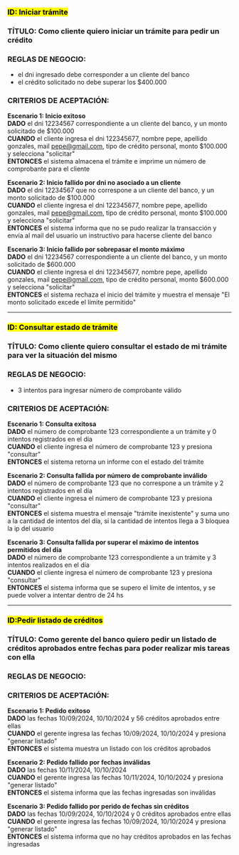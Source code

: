### <mark>ID: Iniciar trámite</mark>
### TÍTULO: Como cliente quiero iniciar un trámite para pedir un crédito
### REGLAS DE NEGOCIO:
- el dni ingresado debe corresponder a un cliente del banco  
- el crédito solicitado no debe superar los $400.000  
### CRITERIOS DE ACEPTACIÓN:
**Escenario 1: Inicio exitoso**    
**DADO** el dni 12234567 correspondiente a un cliente del banco, y un monto solicitado de $100.000   
**CUANDO** el cliente ingresa el dni 122345677, nombre pepe, apellido gonzales, mail pepe@gmail.com, tipo de crédito personal, monto $100.000 y selecciona "solicitar"  
**ENTONCES** el sistema almacena el trámite e imprime un número de comprobante para el cliente  

**Escenario 2: Inicio fallido por dni no asociado a un cliente**  
**DADO** el dni 12234567 que no correspone a un cliente del banco, y un monto solicitado de $100.000  
**CUANDO** el cliente ingresa el dni 122345677, nombre pepe, apellido gonzales, mail pepe@gmail.com, tipo de crédito personal, monto $100.000 y selecciona "solicitar"  
**ENTONCES** el sistema informa que no se pudo realizar la transacción y envía al mail del usuario un instructivo para hacerse cliente del banco    

**Escenario 3: Inicio fallido por sobrepasar el monto máximo**  
**DADO** el dni 12234567 correspondiente a un cliente del banco, y un monto solicitado de $600.000    
**CUANDO** el cliente ingresa el dni 122345677, nombre pepe, apellido gonzales, mail pepe@gmail.com, tipo de crédito personal, monto $600.000 y selecciona "solicitar"    
**ENTONCES** el sistema rechaza el inicio del trámite y muestra el mensaje "El monto solicitado excede el límite permitido"  

---

### <mark>ID: Consultar estado de trámite</mark>
### TÍTULO: Como cliente quiero consultar el estado de mi trámite para ver la situación del mismo 
### REGLAS DE NEGOCIO:
- 3 intentos para ingresar número de comprobante válido  
### CRITERIOS DE ACEPTACIÓN:
**Escenario 1: Consulta exitosa**    
**DADO** el número de comprobante 123 correspondiente a un trámite y 0 intentos registrados en el día  
**CUANDO** el cliente ingresa el número de comprobante 123 y presiona "consultar"  
**ENTONCES** el sistema retorna un informe con el estado del trámite  

**Escenario 2: Consulta fallida por número de comprobante inválido**  
**DADO** el número de comprobante 123 que no correspone a un trámite y 2 intentos registrados en el día  
**CUANDO** el cliente ingresa el número de comprobante 123 y presiona "consultar"  
**ENTONCES** el sistema muestra el mensaje "trámite inexistente" y suma uno a la cantidad de intentos del día, si la cantidad de intentos llega a 3 bloquea la ip del usuario   

**Escenario 3: Consulta fallida por superar el máximo de intentos permitidos del día**  
**DADO** el número de comprobante 123 correspondiente a un trámite y 3 intentos realizados en el día    
**CUANDO** el cliente ingresa el número de comprobante 123 y presiona "consultar"   
**ENTONCES** el sistema informa que se supero el límite de intentos, y se puede volver a intentar dentro de 24 hs  

---

### <mark>ID:Pedir listado de créditos</mark>
### TÍTULO: Como gerente del banco quiero pedir un listado de créditos aprobados entre fechas para poder realizar mis tareas con ella
### REGLAS DE NEGOCIO:
### CRITERIOS DE ACEPTACIÓN:
**Escenario 1: Pedido exitoso**    
**DADO** las fechas 10/09/2024, 10/10/2024 y 56 créditos aprobados entre ellas   
**CUANDO** el gerente ingresa las fechas 10/09/2024, 10/10/2024 y presiona "generar listado"  
**ENTONCES** el sistema muestra un listado con los créditos aprobados  

**Escenario 2: Pedido fallido por fechas inválidas**  
**DADO** las fechas 10/11/2024, 10/10/2024  
**CUANDO** el gerente ingresa las fechas 10/11/2024, 10/10/2024 y presiona "generar listado"    
**ENTONCES** el sistema informa que las fechas ingresadas son inválidas     

**Escenario 3: Pedido fallido por perido de fechas sin créditos**  
**DADO** las fechas 10/09/2024, 10/10/2024 y 0 créditos aprobados entre ellas  
**CUANDO** el gerente ingresa las fechas 10/09/2024, 10/10/2024 y presiona "generar listado"  
**ENTONCES** el sistema informa que no hay créditos aprobados en las fechas ingresadas  





